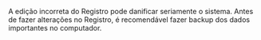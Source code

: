  A edição incorreta do Registro pode danificar seriamente o sistema. Antes de fazer alterações no Registro, é recomendável fazer backup dos dados importantes no computador. 